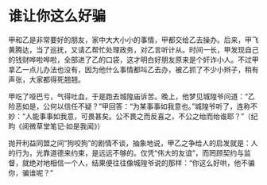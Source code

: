 # 谁让你这么好骗

甲和乙是非常要好的朋友，家中大大小小的事情，甲都交给乙去操办。后来，甲飞黄腾达，当了巡抚，又请乙帮忙处理政务，对乙言听计从。时间一长，甲发现自己的钱财哗啦哗啦，全部进了乙的口袋，这才明白好朋友原来是个奸诈小人。不过甲拿乙一点儿办法也没有，因为他什么事情都叫乙去办，被乙抓了不少小辫子，稍有声张，大家都得死翘翘。 

甲吃了哑巴亏，气得吐血，于是跑去城隍庙诉苦。晚上，他梦见城隍爷问道：“乙险恶如是，公何以信任不疑？”甲回答：“为某事事如我意也。”城隍爷听了，连称不妙：“人能事事如我意，可畏甚矣。公不畏之而反喜之，不公之绐而绐谁耶？”（纪昀《阅微草堂笔记·如是我闻》） 

抛开利益同盟之间“狗咬狗”的剧情不谈，抽象地说，甲乙之争给人的启发就是：人的行为，光靠道德来约束，是远远不够的。仅凭“伟大的友谊”，而罔顾契约与监督，就绝对地相信一个人，结果便往往像城隍爷说的那样：“你这么好哄，他不骗你，骗谁呢？”